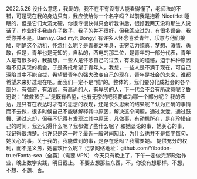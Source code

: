 2022.5.26
没什么意思，我爱的，我不在平有没有人能看得懂了，老师法的不错，可是现在我的身边只有，我应使给你一个名字吗？以前我是抱着 NicotHet 睡眠的，但是它们太沉太硬，你很专很快得只会听我讲后，很好我两天没和那生人说话了，作业好多我直在子数子，我子的并不很好，但我答应过的，有很多误会，我爱你并不是。Barnay..Gad mylt,Bongy!
有许多人怀念喜爱青年，乐意与他们接触，明确这个动机，怀念什么呢？是青春之本身，无穷活力纯真，梦想、激情、勇敢，但是，青年也是无知的，自私的，西电的那二位，是青年的一部分代表，青年人是有很多的，我猜想，一些人是怀念自己的过去，有未竟的遗憾，迫于种种原因看不见实现的机会，于是寄托希望于青年人，我想，一些人是不满于现在，可自己深陷其中不能自拔，希望借青年的强大改变自己的现在，青年是社会的未来，谁都希望未来好过现在吧。而我们一定不是“纯”的。整体的，我们要分化成社会的各个部分，有强盗，有法官，有高尚的人，有卑劣的人，下一代会不会有所改意呢？鲁迅说：“救救孩子...”是既有希望，也有无奈的吧我要成为哪一个部分呢？
我的表达，是只有在表达时才有的思想的表现，还是长久思索的结果呢？认为正确的事情而不去做，很多时候自己不能够解释其中原因，解决这个问题，通过发泄、通过鼓舞、通过忘却，但我不记得有发现过其中原因，凡做事，有动机所在，是在珍惜自己的时间，我还记得什么呢？我都做了些什么呢？
和她谈论的事，她关心的事，我记得很清楚。也许只是这一时？最近一般时间知此，为什么也并不是每字每句，她关心的事，关于我的，我能做到的事，是存在感吗？我需要她。
提供充分的权利，而不是义务，她喜欢什么呢？
记录网络地址：github.com/Yibotion-true/Fanta-sea（全英）（需要 VPN）
今天只有晚上了，下午一定做完那政治作业，晚上数学实践，明日截止。
不要去想那些东西，不，你没有想那样。不想，不想、不想、否。
